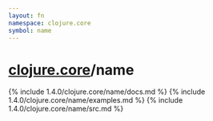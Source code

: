 ```yaml
---
layout: fn
namespace: clojure.core
symbol: name
---
```


# [clojure.core](../)/name

{% include 1.4.0/clojure.core/name/docs.md %}
{% include 1.4.0/clojure.core/name/examples.md %}
{% include 1.4.0/clojure.core/name/src.md %}


